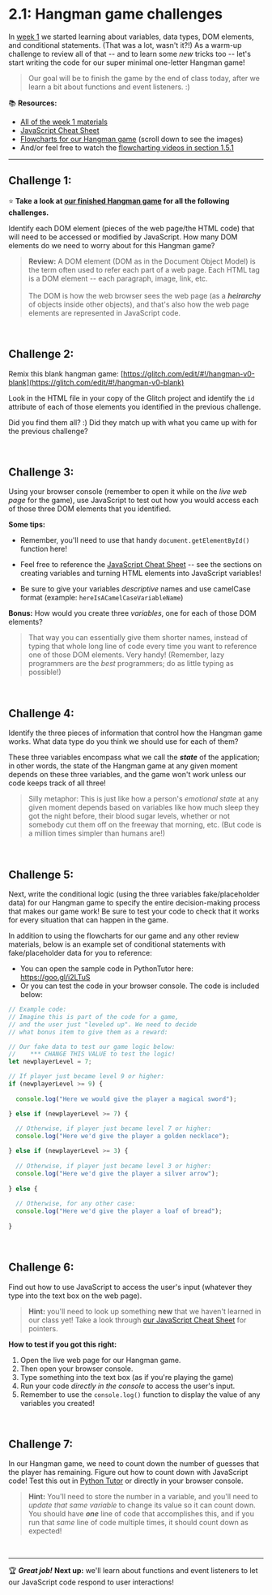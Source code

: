 # 2.1: Hangman game challenges


In [week 1](https://github.com/LearnTeachCode/intro-javascript-class/tree/march-2018/week-1) we started learning about variables, data types, DOM elements, and conditional statements. (That was a lot, wasn't it?!) As a warm-up challenge to review all of that -- and to learn some *new* tricks too -- let's start writing the code for our super minimal one-letter Hangman game!

  > Our goal will be to finish the game by the end of class today, after we learn a bit about functions and event listeners. :)

:books: **Resources:**
  - [All of the week 1 materials](https://github.com/LearnTeachCode/intro-javascript-class/tree/march-2018/week-1)
  - [JavaScript Cheat Sheet](https://github.com/LearnTeachCode/intro-javascript-class/blob/march-2018/week-1/JavaScript%20Reference%20Sheet%201.pdf)
  - [Flowcharts for our Hangman game](https://github.com/LearnTeachCode/hangman-game) (scroll down to see the images)
  - And/or feel free to watch the [flowcharting videos in section 1.5.1](https://github.com/LearnTeachCode/intro-javascript-class/blob/march-2018/week-1/1-5-review-hangman-game.md#151-flowcharting-our-hangman-game)

<hr/>

## Challenge 1:

:star: **Take a look at [our finished Hangman game](https://hangman-v0-final.glitch.me) for all the following challenges.**

Identify each DOM element (pieces of the web page/the HTML code) that will need to be accessed or modified by JavaScript. How many DOM elements do we need to worry about for this Hangman game?

  > **Review:** A DOM element (DOM as in the Document Object Model) is the term often used to refer each part of a web page. Each HTML tag is a DOM element -- each paragraph, image, link, etc. <br/><br/>
  The DOM is how the web browser sees the web page (as a ***heirarchy*** of objects inside other objects), and that's also how the web page elements are represented in JavaScript code.
  
 <br/>

## Challenge 2:

Remix this blank hangman game: [https://glitch.com/edit/#!/hangman-v0-blank](https://glitch.com/edit/#!/hangman-v0-blank)

Look in the HTML file in your copy of the Glitch project and identify the `id` attribute of each of those elements you identified in the previous challenge.

Did you find them all? :) Did they match up with what you came up with for the previous challenge?

<br/>

## Challenge 3:

Using your browser console (remember to open it while on the *live web page* for the game), use JavaScript to test out how you would access each of those three DOM elements that you identified.

**Some tips:**

  - Remember, you'll need to use that handy `document.getElementById()` function here!
  
  - Feel free to reference the [JavaScript Cheat Sheet](https://github.com/LearnTeachCode/intro-javascript-class/blob/march-2018/week-1/JavaScript%20Reference%20Sheet%201.pdf) -- see the sections on creating variables and turning HTML elements into JavaScript variables!
  
  - Be sure to give your variables *descriptive* names and use camelCase format (example: `hereIsACamelCaseVariableName`)


**Bonus:** How would you create three *variables*, one for each of those DOM elements?

  > That way you can essentially give them shorter names, instead of typing that whole long line of code every time you want to reference one of those DOM elements. Very handy! (Remember, lazy programmers are the *best* programmers; do as little typing as possible!)

<br/>

## Challenge 4:

Identify the three pieces of information that control how the Hangman game works. What data type do you think we should use for each of them?

These three variables encompass what we call the ***state*** of the application; in other words, the state of the Hangman game at any given moment depends on these three variables, and the game won't work unless our code keeps track of all three!

  > Silly metaphor: This is just like how a person's *emotional state* at any given moment depends based on variables like how much sleep they got the night before, their blood sugar levels, whether or not somebody cut them off on the freeway that morning, etc. (But code is a million times simpler than humans are!)

<br/>

## Challenge 5:

Next, write the conditional logic (using the three variables fake/placeholder data) for our Hangman game to specify the entire decision-making process that makes our game work! Be sure to test your code to check that it works for every situation that can happen in the game.

In addition to using the flowcharts for our game and any other review materials, below is an example set of conditional statements with fake/placeholder data for you to reference:
 
  - You can open the sample code in PythonTutor here: https://goo.gl/i2LTuS
  - Or you can test the code in your browser console. The code is included below:

```javascript
// Example code:
// Imagine this is part of the code for a game,
// and the user just "leveled up". We need to decide
// what bonus item to give them as a reward:

// Our fake data to test our game logic below:
//    *** CHANGE THIS VALUE to test the logic!
let newplayerLevel = 7;

// If player just became level 9 or higher:
if (newplayerLevel >= 9) {
  
  console.log("Here we would give the player a magical sword");

} else if (newplayerLevel >= 7) {
  
  // Otherwise, if player just became level 7 or higher:
  console.log("Here we'd give the player a golden necklace");

} else if (newplayerLevel >= 3) {
  
  // Otherwise, if player just became level 3 or higher:
  console.log("Here we'd give the player a silver arrow");
  
} else {
  
  // Otherwise, for any other case:
  console.log("Here we'd give the player a loaf of bread");
  
}
```

<br/>

## Challenge 6:

Find out how to use JavaScript to access the user's input (whatever they type into the text box on the web page). 

  > **Hint:** you'll need to look up something **new** that we haven't learned in our class yet! Take a look through [our JavaScript Cheat Sheet](https://github.com/LearnTeachCode/intro-javascript-class/blob/march-2018/week-1/JavaScript%20Reference%20Sheet%201.pdf) for pointers.
  
**How to test if you got this right:** 

  1. Open the live web page for our Hangman game.
  2. Then open your browser console.
  3. Type something into the text box (as if you're playing the game)
  4. Run your code *directly in the console* to access the user's input.
  5. Remember to use the `console.log()` function to display the value of any variables you created!

<br/>

## Challenge 7:

In our Hangman game, we need to count down the number of guesses that the player has remaining. Figure out how to count down with JavaScript code! Test this out in [Python Tutor](http://pythontutor.com/javascript.html#mode=edit) or directly in your browser console.

  > **Hint:** You'll need to store the number in a variable, and you'll need to *update that same variable* to change its value so it can count down. You should have ***one*** line of code that accomplishes this, and if you run that *same* line of code multiple times, it should count down as expected!

<br/>

<hr/>

🏆 ***Great job!*** **Next up:** we'll learn about functions and event listeners to let our JavaScript code respond to user interactions!
